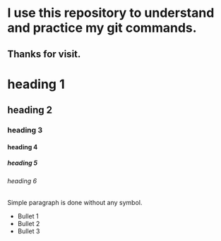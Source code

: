 # I use this repository to understand and practice my git commands.

## Thanks for visit.

# heading 1
## heading 2
### heading 3
#### heading 4
##### heading 5
###### heading 6

Simple paragraph is done without any symbol.


* Bullet 1
* Bullet 2
* Bullet 3

